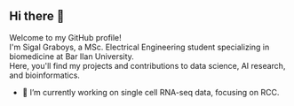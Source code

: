 ## Hi there 👋
Welcome to my GitHub profile! <br>
I'm Sigal Graboys, a MSc. Electrical Engineering student specializing in biomedicine at Bar Ilan University. <br>
Here, you'll find my projects and contributions to data science, AI research, and bioinformatics.

- 🔭 I’m currently working on single cell RNA-seq data, focusing on RCC.

<!--
**sigalgrabois/sigalgrabois** is a ✨ _special_ ✨ repository because its `README.md` (this file) appears on your GitHub profile.

Here are some ideas to get you started:


- 🌱 I’m currently learning ...
- 👯 I’m looking to collaborate on ...
- 🤔 I’m looking for help with ...
- 💬 Ask me about ...
- 📫 How to reach me: ...
- 😄 Pronouns: ...
- ⚡ Fun fact: ...
-->
